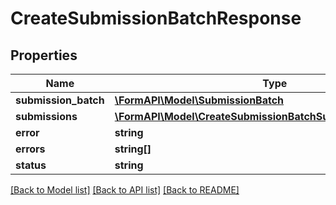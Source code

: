 # CreateSubmissionBatchResponse

## Properties
Name | Type | Description | Notes
------------ | ------------- | ------------- | -------------
**submission_batch** | [**\FormAPI\Model\SubmissionBatch**](SubmissionBatch.md) |  | [optional] 
**submissions** | [**\FormAPI\Model\CreateSubmissionBatchSubmissionsResponse[]**](CreateSubmissionBatchSubmissionsResponse.md) |  | [optional] 
**error** | **string** |  | [optional] 
**errors** | **string[]** |  | [optional] 
**status** | **string** |  | [optional] 

[[Back to Model list]](../README.md#documentation-for-models) [[Back to API list]](../README.md#documentation-for-api-endpoints) [[Back to README]](../README.md)


